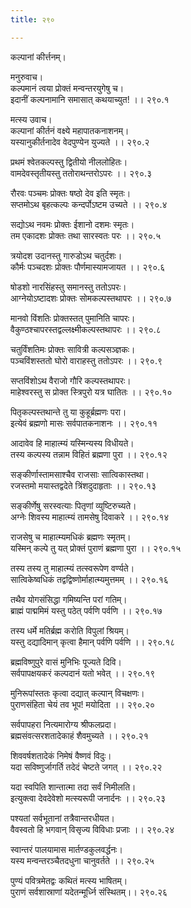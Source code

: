```yaml
---
title: २९०

---
```

कल्पानां कीर्त्तनम्।  
  
मनुरुवाच।  
कल्पमानं त्वया प्रोक्तं मन्वन्तरयुगेषु च।  
इदानीं कल्पनामानि समासात् कथयाच्युत! ।। २९०.१  
  
मत्स्य उवाच।  
कल्पानां कीर्तनं वक्ष्ये महापातकनाशनम्।  
यस्यानुकीर्तनादेव वेदपुण्येन युज्यते ।। २९०.२  
  
प्रथमं श्वेतकल्पस्तु द्वितीयो नीललोहितः।  
वामदेवस्तृतीयस्तु ततोराथन्तरोऽपरः ।। २९०.३  
  
रौरवः पञ्चमः प्रोक्तः षष्ठो देव इति स्मृतः।  
सप्तमोऽथ बृहत्कल्पः कन्दर्पोऽष्टम उच्यते ।। २९०.४  
  
सद्योऽथ नवमः प्रोक्तः ईशानो दशमः स्मृतः।  
तम एकादशः प्रोक्तः तथा सारस्वतः परः ।। २९०.५  
  
त्रयोदश उदानस्तु गारुडोऽथ चतुर्दशः।  
कौर्मः पञ्चदशः प्रोक्तः पौर्णमास्यामजायत ।। २९०.६  
  
षोडशो नारसिंहस्तु समानस्तु ततोऽपरः।  
आग्नेयोऽष्टादशः प्रोक्तः सोमकल्पस्तथापरः ।। २९०.७  
  
मानवो विंशतिः प्रोक्तस्तत् पुमानिति चापरः।  
वैकुण्ठश्चापरस्तद्वल्लक्ष्मीकल्पस्तथापरः ।। २९०.८  
  
चतुर्विंशतिमः प्रोक्तः सावित्री कल्पसञ्ज्ञकः।  
पञ्चविंशस्ततो घोरो वाराहस्तु ततोऽपरः ।। २९०.९  
  
सप्तविंशोऽथ वैराजो गौरि कल्पस्तथापरः।  
माहेश्वरस्तु स प्रोक्त स्त्रिपुरो यत्र घातितः ।। २९०.१०  
  
पितृकल्पस्तथान्ते तु या कुहूर्ब्रह्मणः परा।  
इत्येवं ब्रह्मणो मासः सर्वपातकनाशनः ।। २९०.११  
  
आदावेव हि माहात्म्यं यस्मिन्यस्य विधीयते।  
तस्य कल्पस्य तन्नाम विहितं ब्रह्मणा पुरा ।। २९०.१२  
  
सङ्कीर्णास्तामसाश्चैव राजसाः सात्विकास्तथा।  
रजस्तमो मयास्तद्वदेते त्रिंशदुदाहृताः ।। २९०.१३  
  
सङ्कीर्णेषु सरस्वत्याः पितृणां व्युष्टिरुच्यते।  
अग्नेः शिवस्य माहात्म्यं तामसेषु दिवाकरे ।। २९०.१४  
  
राजसेषु च माहात्म्यमधिकं ब्रह्मणः स्मृतम्।  
यस्मिन् कल्पे तु यत् प्रोक्तं पुराणं ब्रह्मणा पुरा ।। २९०.१५  
  
तस्य तस्य तु माहात्म्यं तत्स्वरूपेण वर्ण्यते।  
सात्विकेष्वधिकं तद्वद्विष्णोर्माहात्म्यमुत्तमम् ।। २९०.१६  
  
तथैव योगसंसिद्धा गमिष्यन्ति परां गतिम्।  
ब्राह्मं पाद्ममिमं यस्तु पठेत् पर्वणि पर्वणि ।। २९०.१७  
  
तस्य धर्मे मतिर्ब्रह्म करोति विपुलां श्रियम्।  
यस्तु दद्यादिमान् कृत्वा हैमान् पर्वणि पर्वणि ।। २९०.१८  
  
ब्रह्मविष्णुपुरे वासं मुनिभिः पूज्यते दिवि।  
सर्वपापक्षयकरं कल्पदानं यतो भवेत् ।। २९०.१९  
  
मुनिरूपांस्ततः कृत्वा दद्यात् कल्पान् विचक्षणः।  
पुराणसंहिता चेयं तव भूप! मयोदिता ।। २९०.२०  
  
सर्वपापहरा नित्यमारोग्य श्रीफलप्रदा।  
ब्रह्मसंवत्सरशतादेकाहं शैवमुच्यते ।। २९०.२१  
  
शिववर्षशतादेकं निमेषं वैष्णवं विदुः।  
यदा सविष्णुर्जागर्ति तदेदं चेष्टते जगत् ।। २९०.२२  
  
यदा स्वपिति शान्तात्मा तदा सर्वं निमीलति।  
इत्युक्त्वा देवदेवेशो मत्स्यरूपी जनार्दनः ।। २९०.२३  
  
पश्यतां सर्वभूतानां तत्रैवान्तरधीयत।  
वैवस्वतो हि भगवान् विसृज्य विविधाः प्रजाः ।। २९०.२४  
  
स्वान्तरं पालयामास मार्तण्डकुलवर्द्धनः।  
यस्य मन्वन्तरञ्चैतदधुना चानुवर्तते ।। २९०.२५  
  
पुण्यं पवित्रमेतद्वः कथितं मत्स्य भाषितम्।  
पुराणं सर्वशास्राणां यदेतन्मूर्ध्नि संस्थितम्।। २९०.२६